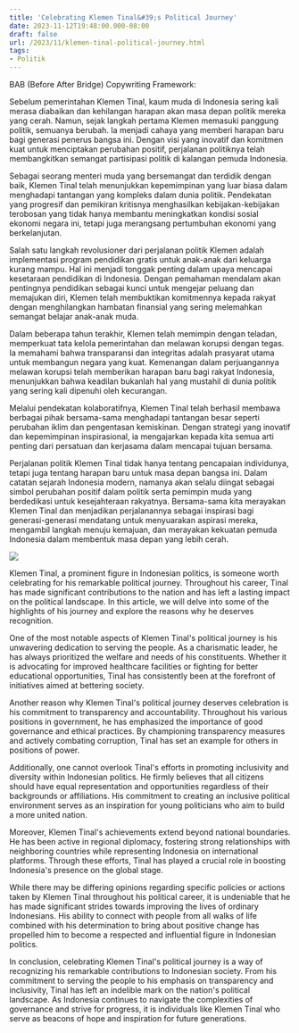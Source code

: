 ```yaml
---
title: 'Celebrating Klemen Tinal&#39;s Political Journey'
date: 2023-11-12T19:48:00.000-08:00
draft: false
url: /2023/11/klemen-tinal-political-journey.html
tags: 
- Politik
---
```


  

BAB (Before After Bridge) Copywriting Framework:  
  
Sebelum pemerintahan Klemen Tinal, kaum muda di Indonesia sering kali merasa diabaikan dan kehilangan harapan akan masa depan politik mereka yang cerah. Namun, sejak langkah pertama Klemen memasuki panggung politik, semuanya berubah. Ia menjadi cahaya yang memberi harapan baru bagi generasi penerus bangsa ini. Dengan visi yang inovatif dan komitmen kuat untuk menciptakan perubahan positif, perjalanan politiknya telah membangkitkan semangat partisipasi politik di kalangan pemuda Indonesia.

  

Sebagai seorang menteri muda yang bersemangat dan terdidik dengan baik, Klemen Tinal telah menunjukkan kepemimpinan yang luar biasa dalam menghadapi tantangan yang kompleks dalam dunia politik. Pendekatan yang progresif dan pemikiran kritisnya menghasilkan kebijakan-kebijakan terobosan yang tidak hanya membantu meningkatkan kondisi sosial ekonomi negara ini, tetapi juga merangsang pertumbuhan ekonomi yang berkelanjutan.

  

Salah satu langkah revolusioner dari perjalanan politik Klemen adalah implementasi program pendidikan gratis untuk anak-anak dari keluarga kurang mampu. Hal ini menjadi tonggak penting dalam upaya mencapai kesetaraan pendidikan di Indonesia. Dengan pemahaman mendalam akan pentingnya pendidikan sebagai kunci untuk mengejar peluang dan memajukan diri, Klemen telah membuktikan komitmennya kepada rakyat dengan menghilangkan hambatan finansial yang sering melemahkan semangat belajar anak-anak muda.

  

Dalam beberapa tahun terakhir, Klemen telah memimpin dengan teladan, memperkuat tata kelola pemerintahan dan melawan korupsi dengan tegas. Ia memahami bahwa transparansi dan integritas adalah prasyarat utama untuk membangun negara yang kuat. Kemenangan dalam perjuangannya melawan korupsi telah memberikan harapan baru bagi rakyat Indonesia, menunjukkan bahwa keadilan bukanlah hal yang mustahil di dunia politik yang sering kali dipenuhi oleh kecurangan.

  

Melalui pendekatan kolaboratifnya, Klemen Tinal telah berhasil membawa berbagai pihak bersama-sama menghadapi tantangan besar seperti perubahan iklim dan pengentasan kemiskinan. Dengan strategi yang inovatif dan kepemimpinan inspirasional, ia mengajarkan kepada kita semua arti penting dari persatuan dan kerjasama dalam mencapai tujuan bersama.

  

Perjalanan politik Klemen Tinal tidak hanya tentang pencapaian individunya, tetapi juga tentang harapan baru untuk masa depan bangsa ini. Dalam catatan sejarah Indonesia modern, namanya akan selalu diingat sebagai simbol perubahan positif dalam politik serta pemimpin muda yang berdedikasi untuk kesejahteraan rakyatnya. Bersama-sama kita merayakan Klemen Tinal dan menjadikan perjalanannya sebagai inspirasi bagi generasi-generasi mendatang untuk menyuarakan aspirasi mereka, mengambil langkah menuju kemajuan, dan merayakan kekuatan pemuda Indonesia dalam membentuk masa depan yang lebih cerah.

  

![](https://blogger.googleusercontent.com/img/b/R29vZ2xl/AVvXsEg2rwCwdgUBJipReCrcPJaQDuMs1g_0usakqu8MIgmgf7KJFBV-R88orF1eRzNwASIEZiHhCk4rLRijLZMosD0qTDK_DQY0NMRx-1Ahcle8TAIwRJlPj2sGoTGHTT__2-BB-2xUDJA4f_o/w1200-h630-p-k-no-nu/47wagub-klemen-tinal.jpg)

  

Klemen Tinal, a prominent figure in Indonesian politics, is someone worth celebrating for his remarkable political journey. Throughout his career, Tinal has made significant contributions to the nation and has left a lasting impact on the political landscape. In this article, we will delve into some of the highlights of his journey and explore the reasons why he deserves recognition.

  

One of the most notable aspects of Klemen Tinal's political journey is his unwavering dedication to serving the people. As a charismatic leader, he has always prioritized the welfare and needs of his constituents. Whether it is advocating for improved healthcare facilities or fighting for better educational opportunities, Tinal has consistently been at the forefront of initiatives aimed at bettering society.

  

Another reason why Klemen Tinal's political journey deserves celebration is his commitment to transparency and accountability. Throughout his various positions in government, he has emphasized the importance of good governance and ethical practices. By championing transparency measures and actively combating corruption, Tinal has set an example for others in positions of power.

  

Additionally, one cannot overlook Tinal's efforts in promoting inclusivity and diversity within Indonesian politics. He firmly believes that all citizens should have equal representation and opportunities regardless of their backgrounds or affiliations. His commitment to creating an inclusive political environment serves as an inspiration for young politicians who aim to build a more united nation.

  

Moreover, Klemen Tinal's achievements extend beyond national boundaries. He has been active in regional diplomacy, fostering strong relationships with neighboring countries while representing Indonesia on international platforms. Through these efforts, Tinal has played a crucial role in boosting Indonesia's presence on the global stage.

  

While there may be differing opinions regarding specific policies or actions taken by Klemen Tinal throughout his political career, it is undeniable that he has made significant strides towards improving the lives of ordinary Indonesians. His ability to connect with people from all walks of life combined with his determination to bring about positive change has propelled him to become a respected and influential figure in Indonesian politics.

  

In conclusion, celebrating Klemen Tinal's political journey is a way of recognizing his remarkable contributions to Indonesian society. From his commitment to serving the people to his emphasis on transparency and inclusivity, Tinal has left an indelible mark on the nation's political landscape. As Indonesia continues to navigate the complexities of governance and strive for progress, it is individuals like Klemen Tinal who serve as beacons of hope and inspiration for future generations.